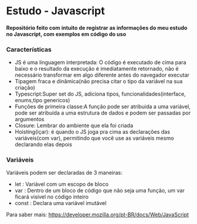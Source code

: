 # Estudo - Javascript
#### Repositório feito com intuito de registrar as informações do meu estudo no Javascript, com exemplos em código do uso

### Características
- JS é uma linguagem interpretada: O código é executado de cima para baixo e o resultado da execução é imediatamente retornado, não é necessário transformar em algo diferente antes do navegador executar
- Tipagem fraca e dinâmica(não precisa citar o tipo da variável na sua criação)
- Typescript:Super set do JS, adiciona tipos, funcionalidades(interface, enums,tipo genericos)
- Funções de primeira classe:A função pode ser atribuida a uma variável, pode ser atribuída a uma estrutura de dados e podem ser passadas por argumentos
- Closure: Lembrar do ambiente que ela foi criada
- Hoisting(içar): é quando o JS joga pra cima as declarações das variáveis(com var), permitindo que você use as variáveis mesmo declarando elas depois

### Variáveis

Variáveis podem ser declaradas de 3 maneiras:
- let : Variável com um escopo de bloco
- var : Dentro de um bloco de código que não seja uma função, um var ficará visível no código inteiro
- const : Declara uma variável imutável

Para saber mais: https://developer.mozilla.org/pt-BR/docs/Web/JavaScript

